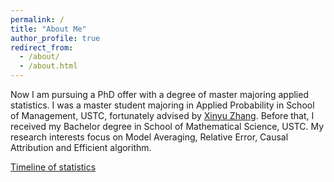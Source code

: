 ```yaml
---
permalink: /
title: "About Me"
author_profile: true
redirect_from: 
  - /about/
  - /about.html
---
```


Now I am pursuing a PhD offer with a degree of master majoring applied statistics. I was a master student majoring in Applied Probability in School of Management, USTC, fortunately advised by [Xinyu Zhang](https://bs.ustc.edu.cn/chinese/profile-578.html). Before that, I received my Bachelor degree in School of Mathematical Science, USTC. My research interests focus on Model Averaging, Relative Error, Causal Attribution and Efficient algorithm.

[Timeline of statistics](master/files/timeline.pdf)
